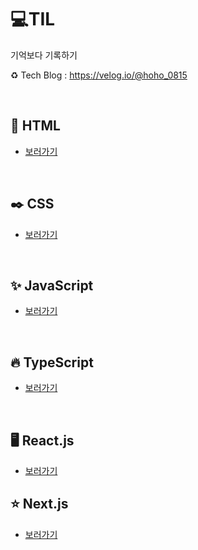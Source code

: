 # 💻TIL

기억보다 기록하기

♻️ Tech Blog : https://velog.io/@hoho_0815

<br>

## 📃 HTML
- [보러가기](html/bookmark.md)

<br>

## ✒️ CSS
- [보러가기](css/bookmark.md)

<br>

## ✨ JavaScript
- [보러가기](js/bookmark.md)

<br>

## 🔥 TypeScript
- [보러가기](ts/bookmark.md)

<br>

## 🖥 React.js
- [보러가기](react/bookmark.md)

## ⭐️ Next.js
- [보러가기](nextJS/bookmark.md)